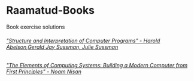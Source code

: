 # Raamatud-Books
Book exercise solutions

###### ["Structure and Interpretation of Computer Programs" -  Harold Abelson,Gerald Jay Sussman, Julie Sussman](https://github.com/zcribe/Raamatud-Books/tree/master/SICP)
###### ["The Elements of Computing Systems: Building a Modern Computer from First Principles" - Noam Nisan](https://github.com/zcribe/Raamatud-Books/tree/master/Nand2Tetris)

